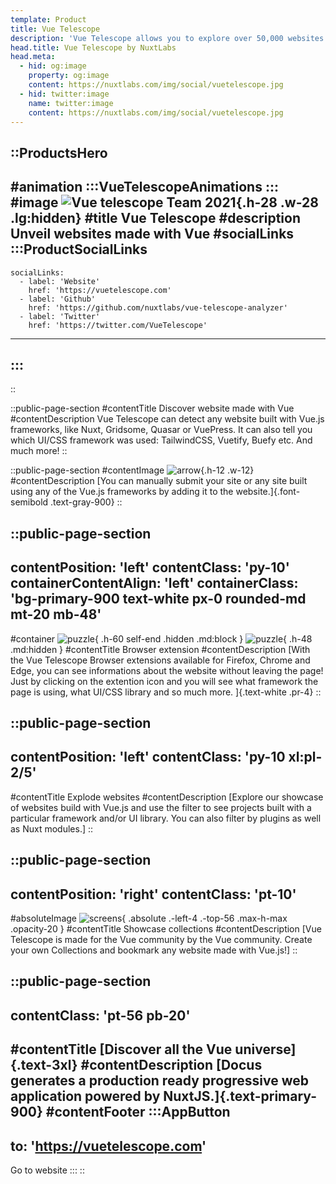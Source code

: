 ```yaml
---
template: Product
title: Vue Telescope
description: 'Vue Telescope allows you to explore over 50,000 websites made with VueJS. Crawl the web with its browser extensions to add your websites and register new ones.'
head.title: Vue Telescope by NuxtLabs
head.meta:
  - hid: og:image
    property: og:image
    content: https://nuxtlabs.com/img/social/vuetelescope.jpg
  - hid: twitter:image
    name: twitter:image
    content: https://nuxtlabs.com/img/social/vuetelescope.jpg
---
```


::ProductsHero
---
#animation
  :::VueTelescopeAnimations
  :::
#image
![Vue telescope Team 2021](/img/products/VTLogo.svg){.h-28 .w-28 .lg:hidden}
#title
Vue Telescope
#description
Unveil websites made with Vue
#socialLinks
  :::ProductSocialLinks
  ---
    socialLinks:
      - label: 'Website'
        href: 'https://vuetelescope.com'
      - label: 'Github'
        href: 'https://github.com/nuxtlabs/vue-telescope-analyzer'
      - label: 'Twitter'
        href: 'https://twitter.com/VueTelescope'
  ---
  :::
---
::

<!-- discover section -->
::public-page-section
#contentTitle
Discover website made with Vue
#contentDescription
Vue Telescope can detect any website built with Vue.js frameworks, like Nuxt, Gridsome, Quasar or VuePress. It can also tell you which UI/CSS framework was used: TailwindCSS, Vuetify, Buefy etc. And much more!
::

<!-- description section -->
::public-page-section
#contentImage
![arrow](/img/products/vt-arrow.svg){.h-12 .w-12}
#contentDescription
[You can manually submit your site or any site built using any of the Vue.js frameworks by adding it to the website.]{.font-semibold .text-gray-900}
::

<!-- browser extension section -->
::public-page-section
---
contentPosition: 'left'
contentClass: 'py-10'
containerContentAlign: 'left'
containerClass: 'bg-primary-900 text-white px-0 rounded-md mt-20 mb-48'
---
#container
![puzzle](/img/products/vt-puzzle.svg){ .h-60 self-end .hidden .md:block }
![puzzle](/img/products/vt-puzzle-full.svg){ .h-48 .md:hidden }
#contentTitle
Browser extension
#contentDescription
[With the Vue Telescope Browser extensions available for Firefox, Chrome and Edge, you can see informations about the website without leaving the page! Just by clicking on the extention icon and you will see what framework the page is using, what UI/CSS library and so much more.
]{.text-white .pr-4}
::

<!-- explore section -->
::public-page-section
---
contentPosition: 'left'
contentClass: 'py-10 xl:pl-2/5'
---
#contentTitle
Explode websites
#contentDescription
[Explore our showcase of websites build with Vue.js and use the filter to see projects built with a particular framework and/or UI library. You can also filter by plugins as well as Nuxt modules.]
::

<!-- showcases section -->
::public-page-section
---
contentPosition: 'right'
contentClass: 'pt-10'
---
#absoluteImage
![screens](/img/products/vt-screens.svg){ .absolute .-left-4 .-top-56 .max-h-max .opacity-20 }
#contentTitle
Showcase collections
#contentDescription
[Vue Telescope is made for the Vue community by the Vue community.
Create your own Collections and bookmark any website made with Vue.js!]
::

<!-- discover section -->
::public-page-section
---
contentClass: 'pt-56 pb-20'
---
#contentTitle
[Discover all the Vue universe]{.text-3xl}
#contentDescription
[Docus generates a production ready progressive web application powered by NuxtJS.]{.text-primary-900}
#contentFooter
  :::AppButton
  ---
  to: 'https://vuetelescope.com'
  ---
  Go to website
  :::
::
<!-- ## Discover website made with Vue

[Vue Telescope](https://vuetelescope.com) can detect any website built with Vue.js frameworks, like Nuxt, Gridsome, Quasar or VuePress. It can also tell you which UI/CSS framework was used: TailwindCSS, Vuetify, Buefy etc. And much more!

You can manually submit your site or any site built using any of the Vue.js frameworks by adding it to the website.

### Browser extension

With the [Vue Telescope Browser extensions](https://github.com/nuxtlabs/vue-telescope-extensions) available for Firefox, Chrome and Edge, you can see informations about the website without leaving the page! Just by clicking on the extention icon and you will see what framework the page is using, what UI/CSS library and so much more.

### Explore websites

Explore our showcase of websites build with Vue.js and use the filter to see projects built with a particular framework and/or UI library. You can also filter by plugins as well as Nuxt modules.

### Showcase collections

Vue Telescope is made for the Vue community by the Vue community! Create your own Collections and bookmark any website made with Vue.js!
-->

